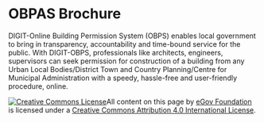 # OBPAS Brochure

DIGIT-Online Building Permission System (OBPS) enables local government to bring in transparency, accountability and time-bound service for the public. With DIGIT-OBPS, professionals like architects, engineers, supervisors can seek permission for construction of a building from any Urban Local Bodies/District Town and Country Planning/Centre for Municipal Administration with a speedy, hassle-free and user-friendly procedure, online.

[![Creative Commons License](https://i.creativecommons.org/l/by/4.0/80x15.png)](http://creativecommons.org/licenses/by/4.0/)All content on this page by [eGov Foundation ](https://egov.org.in)is licensed under a [Creative Commons Attribution 4.0 International License](http://creativecommons.org/licenses/by/4.0/).
